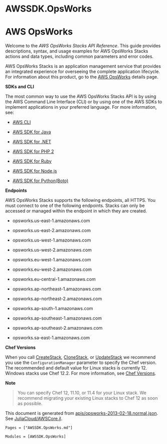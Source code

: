 # AWSSDK.OpsWorks

# AWS OpsWorks

Welcome to the *AWS OpsWorks Stacks API Reference*. This guide provides descriptions, syntax, and usage examples for AWS OpsWorks Stacks actions and data types, including common parameters and error codes.

AWS OpsWorks Stacks is an application management service that provides an integrated experience for overseeing the complete application lifecycle. For information about this product, go to the [AWS OpsWorks](http://aws.amazon.com/opsworks/) details page.

**SDKs and CLI**

The most common way to use the AWS OpsWorks Stacks API is by using the AWS Command Line Interface (CLI) or by using one of the AWS SDKs to implement applications in your preferred language. For more information, see:

*   [AWS CLI](http://docs.aws.amazon.com/cli/latest/userguide/cli-chap-welcome.html)

*   [AWS SDK for Java](http://docs.aws.amazon.com/AWSJavaSDK/latest/javadoc/com/amazonaws/services/opsworks/AWSOpsWorksClient.html)

*   [AWS SDK for .NET](http://docs.aws.amazon.com/sdkfornet/latest/apidocs/html/N_Amazon_OpsWorks.htm)

*   [AWS SDK for PHP 2](http://docs.aws.amazon.com/aws-sdk-php-2/latest/class-Aws.OpsWorks.OpsWorksClient.html)

*   [AWS SDK for Ruby](http://docs.aws.amazon.com/sdkforruby/api/)

*   [AWS SDK for Node.js](http://aws.amazon.com/documentation/sdkforjavascript/)

*   [AWS SDK for Python(Boto)](http://docs.pythonboto.org/en/latest/ref/opsworks.html)

**Endpoints**

AWS OpsWorks Stacks supports the following endpoints, all HTTPS. You must connect to one of the following endpoints. Stacks can only be accessed or managed within the endpoint in which they are created.

*   opsworks.us-east-1.amazonaws.com

*   opsworks.us-east-2.amazonaws.com

*   opsworks.us-west-1.amazonaws.com

*   opsworks.us-west-2.amazonaws.com

*   opsworks.eu-west-1.amazonaws.com

*   opsworks.eu-west-2.amazonaws.com

*   opsworks.eu-central-1.amazonaws.com

*   opsworks.ap-northeast-1.amazonaws.com

*   opsworks.ap-northeast-2.amazonaws.com

*   opsworks.ap-south-1.amazonaws.com

*   opsworks.ap-southeast-1.amazonaws.com

*   opsworks.ap-southeast-2.amazonaws.com

*   opsworks.sa-east-1.amazonaws.com

**Chef Versions**

When you call [CreateStack](@ref), [CloneStack](@ref), or [UpdateStack](@ref) we recommend you use the `ConfigurationManager` parameter to specify the Chef version. The recommended and default value for Linux stacks is currently 12. Windows stacks use Chef 12.2. For more information, see [Chef Versions](http://docs.aws.amazon.com/opsworks/latest/userguide/workingcookbook-chef11.html).

**Note**
> You can specify Chef 12, 11.10, or 11.4 for your Linux stack. We recommend migrating your existing Linux stacks to Chef 12 as soon as possible.

This document is generated from
[apis/opsworks-2013-02-18.normal.json](https://github.com/aws/aws-sdk-js/blob/master/apis/opsworks-2013-02-18.normal.json).
See [JuliaCloud/AWSCore.jl](https://github.com/JuliaCloud/AWSCore.jl).

```@index
Pages = ["AWSSDK.OpsWorks.md"]
```

```@autodocs
Modules = [AWSSDK.OpsWorks]
```

